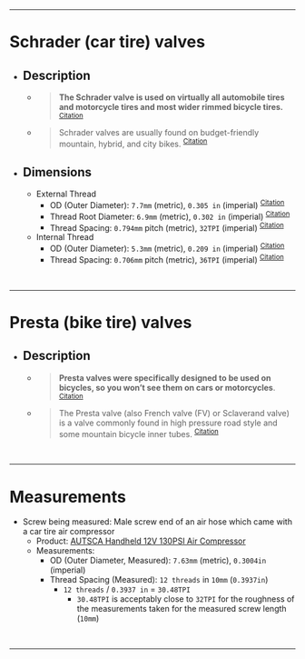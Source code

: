 <br /><hr />

# Schrader (car tire) valves
  - ## Description
    - > **The Schrader valve is used on virtually all automobile tires and motorcycle tires and most wider rimmed bicycle tires.** <sup><a href="https://en.wikipedia.org/wiki/Schrader_valve">Citation</a></sup>
    - > Schrader valves are usually found on budget-friendly mountain, hybrid, and city bikes. <sup><a href="https://bikespalmbeach.com/resources/presta-vs-schrader-valves">Citation</a></sup>
  - ## Dimensions
    - External Thread
      - OD (Outer Diameter): `7.7mm` (metric), `0.305 in` (imperial) <sup><a href="https://bikeparts.fandom.com/wiki/Schrader_valve#Dimensions">Citation</a></sup>
      - Thread Root Diameter: `6.9mm` (metric), `0.302 in` (imperial) <sup><a href="https://bikeparts.fandom.com/wiki/Schrader_valve#Dimensions">Citation</a></sup>
      - Thread Spacing: `0.794mm` pitch (metric), `32TPI` (imperial) <sup><a href="https://bikeparts.fandom.com/wiki/Schrader_valve#Dimensions">Citation</a></sup>
    - Internal Thread
      - OD (Outer Diameter): `5.3mm` (metric), `0.209 in` (imperial) <sup><a href="https://bikeparts.fandom.com/wiki/Schrader_valve#Dimensions">Citation</a></sup>
      - Thread Spacing: `0.706mm` pitch (metric), `36TPI` (imperial) <sup><a href="https://bikeparts.fandom.com/wiki/Schrader_valve#Dimensions">Citation</a></sup>


<br /><hr />

# Presta (bike tire) valves
  - ## Description
    - > **Presta valves were specifically designed to be used on bicycles, so you won’t see them on cars or motorcycles**. <sup><a href="https://bikespalmbeach.com/resources/presta-vs-schrader-valves">Citation</a></sup>
    - > The Presta valve (also French valve (FV) or Sclaverand valve) is a valve commonly found in high pressure road style and some mountain bicycle inner tubes. <sup><a href="https://en.wikipedia.org/wiki/Presta_valve">Citation</a></sup>



<br /><hr />

# Measurements
  - Screw being measured: Male screw end of an air hose which came with a car tire air compressor
    - Product: <a href="https://amazon.com/dp/B07RZWSHWG">AUTSCA Handheld 12V 130PSI Air Compressor</a>
    - Measurements:
      - OD (Outer Diameter, Measured):  `7.63mm` (metric), `0.3004in` (imperial)
      - Thread Spacing (Measured): `12 threads` in `10mm` (`0.3937in`)
        - `12 threads` / `0.3937 in` = `30.48TPI`
          - `30.48TPI` is acceptably close to `32TPI` for the roughness of the measurements taken for the measured screw length (`10mm`)


<br /><hr />
